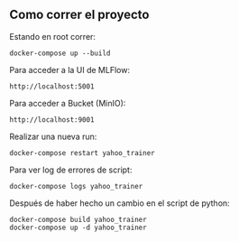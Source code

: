 ## Como correr el proyecto

Estando en root correr:
```
docker-compose up --build
```

Para acceder a la UI de MLFlow:
```
http://localhost:5001
```

Para acceder a Bucket (MinIO):
```
http://localhost:9001
````

Realizar una nueva run: 
```
docker-compose restart yahoo_trainer
```

Para ver log de errores de script: 
```
docker-compose logs yahoo_trainer
```
Después de haber hecho un cambio en el script de python: 
```
docker-compose build yahoo_trainer
docker-compose up -d yahoo_trainer
```
